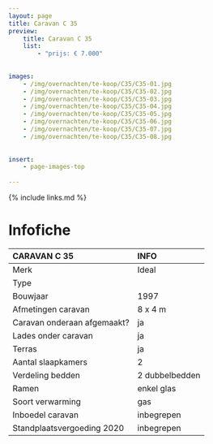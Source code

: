 ```yaml
---
layout: page
title: Caravan C 35
preview: 
    title: Caravan C 35
    list:
        - "prijs: € 7.000"
        
        
images:
    - /img/overnachten/te-koop/C35/C35-01.jpg
    - /img/overnachten/te-koop/C35/C35-02.jpg
    - /img/overnachten/te-koop/C35/C35-03.jpg
    - /img/overnachten/te-koop/C35/C35-04.jpg
    - /img/overnachten/te-koop/C35/C35-05.jpg
    - /img/overnachten/te-koop/C35/C35-06.jpg
    - /img/overnachten/te-koop/C35/C35-07.jpg
    - /img/overnachten/te-koop/C35/C35-08.jpg
    
    
insert:
    - page-images-top
    
---
```


{% include links.md %}



# Infofiche 

CARAVAN C 35                | INFO        | 
:---------------------------|:------------|
Merk                        |Ideal 
Type                        |
Bouwjaar                    |1997
Afmetingen caravan          |8 x 4 m
Caravan onderaan afgemaakt? |ja
Lades onder caravan         |ja
Terras                      |ja
Aantal slaapkamers          |2
Verdeling bedden            |2 dubbelbedden 
Ramen                       |enkel glas
Soort verwarming            |gas
Inboedel caravan            |inbegrepen
Standplaatsvergoeding 2020  |inbegrepen